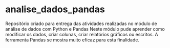 # analise_dados_pandas

Repositório criado para entrega das atividades realizadas no módulo de análise de dados com Python e Pandas
Neste módulo pude aprender como modificar os dados, criar colunas, criar relatórios gráficos ou escritos.
A ferramenta Pandas se mostra muito eficaz para esta finalidade.
